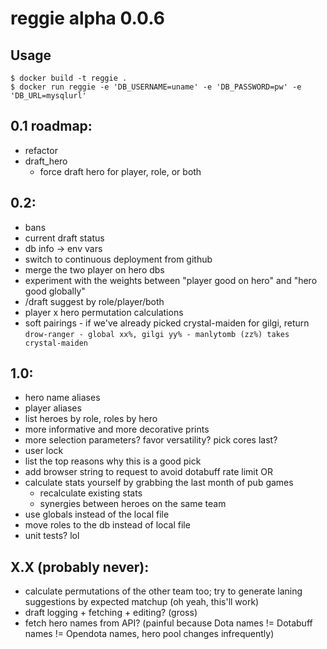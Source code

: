 # reggie alpha 0.0.6

## Usage
```
$ docker build -t reggie .
$ docker run reggie -e 'DB_USERNAME=uname' -e 'DB_PASSWORD=pw' -e 'DB_URL=mysqlurl'
```

## 0.1 roadmap:
- refactor
- draft_hero
    - force draft hero for player, role, or both

## 0.2:
- bans
- current draft status
- db info -> env vars
- switch to continuous deployment from github
- merge the two player on hero dbs
- experiment with the weights between "player good on hero" and "hero good globally"
- /draft suggest by role/player/both
- player x hero permutation calculations
- soft pairings - if we've already picked crystal-maiden for gilgi, return `drow-ranger - global xx%, gilgi yy% - manlytomb (zz%) takes crystal-maiden`

## 1.0:
- hero name aliases
- player aliases
- list heroes by role, roles by hero
- more informative and more decorative prints
- more selection parameters? favor versatility? pick cores last?
- user lock
- list the top reasons why this is a good pick
- add browser string to request to avoid dotabuff rate limit OR
- calculate stats yourself by grabbing the last month of pub games
    - recalculate existing stats
    - synergies between heroes on the same team
- use globals instead of the local file
- move roles to the db instead of local file
- unit tests? lol

## X.X (probably never):
- calculate permutations of the other team too; try to generate laning suggestions by expected matchup (oh yeah, this'll work)
- draft logging + fetching + editing? (gross)
- fetch hero names from API? (painful because Dota names != Dotabuff names != Opendota names, hero pool changes infrequently)
